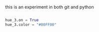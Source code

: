 this is an experiment in both git and python

```python

hue_3.on = True
hue_3.color = "#00FF00"

```

